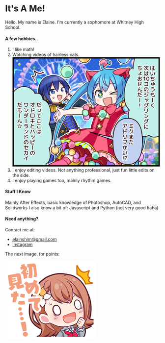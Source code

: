 # It's A Me!
Hello. My name is Elaine. I'm currently a sophomore at Whitney High School.

#### A few hobbies..
1. I like math!
2. Watching videos of hairless cats.
![hatsune miku](comic_0024.png)
3. I enjoy editing videos. Not anything professional, just fun little edits on the side.
4. I enjoy playing games too, mainly rhythm games.

#### Stuff I Know
Mainly After Effects, basic knowledge of Photoshop, AutoCAD, and Solidworks
I also know a bit of: Javascript and Python (not very good haha)

#### Need anything?
Contact me at:

- <elainshim@gmail.com>
- [instagram](https://instagram.com/idiotelaine)


The next image, for points:

![minori](stamp0433.png)
